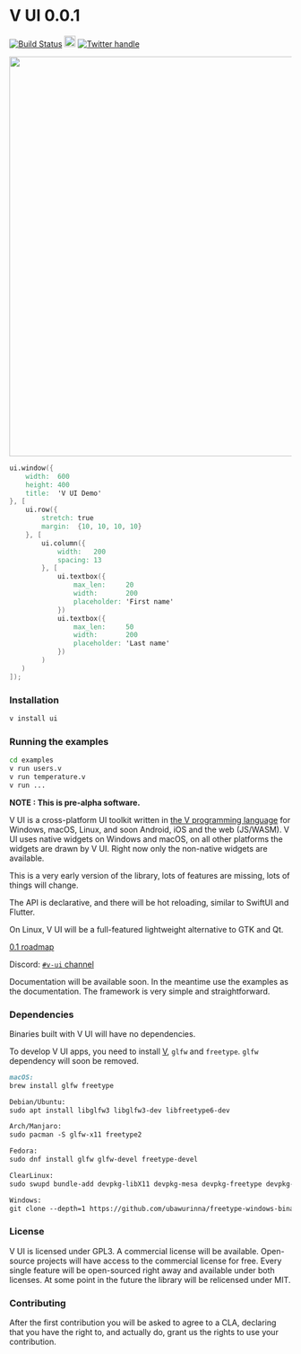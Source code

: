 # V UI 0.0.1

[![Build Status](https://github.com/vlang/ui/workflows/CI/badge.svg)](https://github.com/vlang/ui/commits/master)
<a href='https://patreon.com/vlang'><img src='https://img.shields.io/endpoint.svg?url=https%3A%2F%2Fshieldsio-patreon.herokuapp.com%2Fvlang%2Fpledges&style=for-the-badge' height='20'></a>
[![Twitter handle][]][twitter badge]

<a href='https://github.com/vlang/ui/blob/master/examples/users.v'>
<img src='https://raw.githubusercontent.com/vlang/ui/c2f802a137b5171dade1d5fdc364cd92d34e3ca7/examples/users/screenshot.png' width=712>
</a>

```v
ui.window({
    width:  600
    height: 400
    title:  'V UI Demo'
}, [
    ui.row({
        stretch: true
        margin:  {10, 10, 10, 10}
    }, [
        ui.column({
            width:   200
            spacing: 13
        }, [
            ui.textbox({
                max_len:     20
                width:       200
                placeholder: 'First name'
            })
            ui.textbox({
                max_len:     50
                width:       200
                placeholder: 'Last name'
            })
        )
   )
]);
````
### Installation

```bash
v install ui
```

### Running the examples

```bash
cd examples
v run users.v
v run temperature.v
v run ...
```

**NOTE : This is pre-alpha software.**

V UI is a cross-platform UI toolkit written in [the V programming language](https://github.com/vlang/v)
for Windows, macOS, Linux, and soon Android, iOS and the web (JS/WASM). V UI
uses native widgets on Windows and macOS, on all other platforms the widgets
are drawn by V UI. Right now only the non-native widgets are available.

This is a very early version of the library, lots of features are missing, lots of things will change.

The API is declarative, and there will be hot reloading, similar to SwiftUI and Flutter.

On Linux, V UI will be a full-featured lightweight alternative to GTK and Qt.

[0.1 roadmap](https://github.com/vlang/ui/issues/31)

Discord: [`#v-ui` channel](https://discord.gg/pDEXKTe0)

Documentation will be available soon. In the meantime use the examples as the documentation. The framework is very simple and straightforward. 

### Dependencies

Binaries built with V UI will have no dependencies.

To develop V UI apps, you need to install [V](https://github.com/vlang/v#installing-v-from-source),
`glfw` and `freetype`. `glfw` dependency will soon be removed.

```markdown
macOS:
brew install glfw freetype

Debian/Ubuntu:
sudo apt install libglfw3 libglfw3-dev libfreetype6-dev

Arch/Manjaro:
sudo pacman -S glfw-x11 freetype2

Fedora:
sudo dnf install glfw glfw-devel freetype-devel

ClearLinux:
sudo swupd bundle-add devpkg-libX11 devpkg-mesa devpkg-freetype devpkg-glfw3

Windows:
git clone --depth=1 https://github.com/ubawurinna/freetype-windows-binaries [path to v repo]/thirdparty/freetype/
```

### License

V UI is licensed under GPL3. A commercial license will be available.
Open-source projects will have access to the commercial license for free. Every
single feature will be open-sourced right away and available under both
licenses. At some point in the future the library will be relicensed under MIT.

### Contributing

After the first contribution you will be asked to agree to a CLA, declaring that you have the right to, and actually do, grant us the rights to use your contribution.

[twitter handle]: https://img.shields.io/twitter/follow/v_language.svg?style=social&label=Follow
[twitter badge]: https://twitter.com/v_language
